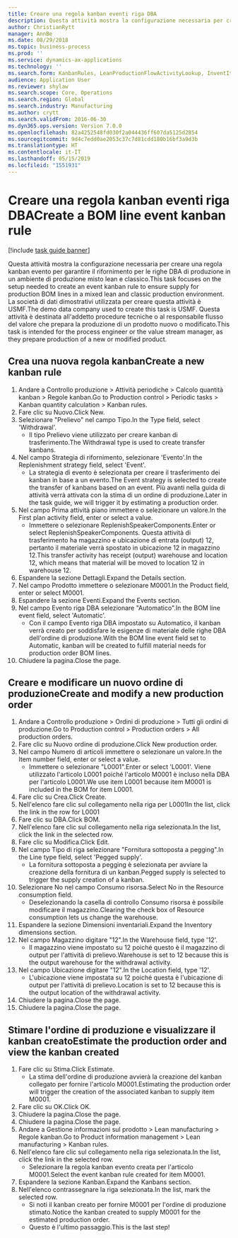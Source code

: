```yaml
---
title: Creare una regola kanban eventi riga DBA
description: Questa attività mostra la configurazione necessaria per creare una regola kanban evento per garantire il rifornimento per le righe DBA di produzione in un ambiente di produzione misto lean e classico.
author: ChristianRytt
manager: AnnBe
ms.date: 08/29/2018
ms.topic: business-process
ms.prod: ''
ms.service: dynamics-ax-applications
ms.technology: ''
ms.search.form: KanbanRules, LeanProductionFlowActivityLookup, InventItemIdLookupSimple, ProdTableListPage, ProdTableCreate, InventItemIdLookupPurchase, ProdTable, ProdBOM, ProdParmCostEstimation
audience: Application User
ms.reviewer: shylaw
ms.search.scope: Core, Operations
ms.search.region: Global
ms.search.industry: Manufacturing
ms.author: crytt
ms.search.validFrom: 2016-06-30
ms.dyn365.ops.version: Version 7.0.0
ms.openlocfilehash: 82a4252548fd030f2a044436ff607da5125d2854
ms.sourcegitcommit: 9d4c7edd0ae2053c37c7d81cdd180b16bf3a9d3b
ms.translationtype: HT
ms.contentlocale: it-IT
ms.lasthandoff: 05/15/2019
ms.locfileid: "1551931"
---
```

# <a name="create-a-bom-line-event-kanban-rule"></a><span data-ttu-id="57a6b-103">Creare una regola kanban eventi riga DBA</span><span class="sxs-lookup"><span data-stu-id="57a6b-103">Create a BOM line event kanban rule</span></span>

[!include [task guide banner](../../includes/task-guide-banner.md)]

<span data-ttu-id="57a6b-104">Questa attività mostra la configurazione necessaria per creare una regola kanban evento per garantire il rifornimento per le righe DBA di produzione in un ambiente di produzione misto lean e classico.</span><span class="sxs-lookup"><span data-stu-id="57a6b-104">This task focuses on the setup needed to create an event kanban rule to ensure supply for production BOM lines in a mixed lean and classic production environment.</span></span> <span data-ttu-id="57a6b-105">La società di dati dimostrativi utilizzata per creare questa attività è USMF.</span><span class="sxs-lookup"><span data-stu-id="57a6b-105">The demo data company used to create this task is USMF.</span></span> <span data-ttu-id="57a6b-106">Questa attività è destinata all'addetto procedure tecniche o al responsabile flusso del valore che prepara la produzione di un prodotto nuovo o modificato.</span><span class="sxs-lookup"><span data-stu-id="57a6b-106">This task is intended for the process engineer or the value stream manager, as they prepare production of a new or modified product.</span></span>


## <a name="create-a-new-kanban-rule"></a><span data-ttu-id="57a6b-107">Crea una nuova regola kanban</span><span class="sxs-lookup"><span data-stu-id="57a6b-107">Create a new kanban rule</span></span>
1. <span data-ttu-id="57a6b-108">Andare a Controllo produzione > Attività periodiche > Calcolo quantità kanban > Regole kanban.</span><span class="sxs-lookup"><span data-stu-id="57a6b-108">Go to Production control > Periodic tasks > Kanban quantity calculation > Kanban rules.</span></span>
2. <span data-ttu-id="57a6b-109">Fare clic su Nuovo.</span><span class="sxs-lookup"><span data-stu-id="57a6b-109">Click New.</span></span>
3. <span data-ttu-id="57a6b-110">Selezionare "Prelievo" nel campo Tipo.</span><span class="sxs-lookup"><span data-stu-id="57a6b-110">In the Type field, select 'Withdrawal'.</span></span>
    * <span data-ttu-id="57a6b-111">Il tipo Prelievo viene utilizzato per creare kanban di trasferimento.</span><span class="sxs-lookup"><span data-stu-id="57a6b-111">The Withdrawal type is used to create transfer kanbans.</span></span>  
4. <span data-ttu-id="57a6b-112">Nel campo Strategia di rifornimento, selezionare 'Evento'.</span><span class="sxs-lookup"><span data-stu-id="57a6b-112">In the Replenishment strategy field, select 'Event'.</span></span>
    * <span data-ttu-id="57a6b-113">La strategia di evento è selezionata per creare il trasferimento dei kanban in base a un evento.</span><span class="sxs-lookup"><span data-stu-id="57a6b-113">The Event strategy is selected to create the transfer of kanbans based on an event.</span></span> <span data-ttu-id="57a6b-114">Più avanti nella guida di attività verrà attivata con la stima di un ordine di produzione.</span><span class="sxs-lookup"><span data-stu-id="57a6b-114">Later in the task guide, we will trigger it by estimating a production order.</span></span>  
5. <span data-ttu-id="57a6b-115">Nel campo Prima attività piano immettere o selezionare un valore.</span><span class="sxs-lookup"><span data-stu-id="57a6b-115">In the First plan activity field, enter or select a value.</span></span>
    * <span data-ttu-id="57a6b-116">Immettere o selezionare ReplenishSpeakerComponents.</span><span class="sxs-lookup"><span data-stu-id="57a6b-116">Enter or select ReplenishSpeakerComponents.</span></span> <span data-ttu-id="57a6b-117">Questa attività di trasferimento ha magazzino e ubicazione di entrata (output) 12, pertanto il materiale verrà spostato in ubicazione 12 in magazzino 12.</span><span class="sxs-lookup"><span data-stu-id="57a6b-117">This transfer activity has receipt (output) warehouse and location 12, which means that material will be moved to location 12 in warehouse 12.</span></span>  
6. <span data-ttu-id="57a6b-118">Espandere la sezione Dettagli.</span><span class="sxs-lookup"><span data-stu-id="57a6b-118">Expand the Details section.</span></span>
7. <span data-ttu-id="57a6b-119">Nel campo Prodotto immettere o selezionare M0001.</span><span class="sxs-lookup"><span data-stu-id="57a6b-119">In the Product field, enter or select M0001.</span></span>
8. <span data-ttu-id="57a6b-120">Espandere la sezione Eventi.</span><span class="sxs-lookup"><span data-stu-id="57a6b-120">Expand the Events section.</span></span>
9. <span data-ttu-id="57a6b-121">Nel campo Evento riga DBA selezionare "Automatico".</span><span class="sxs-lookup"><span data-stu-id="57a6b-121">In the BOM line event field, select 'Automatic'.</span></span>
    * <span data-ttu-id="57a6b-122">Con il campo Evento riga DBA impostato su Automatico, il kanban verrà creato per soddisfare le esigenze di materiale delle righe DBA dell'ordine di produzione.</span><span class="sxs-lookup"><span data-stu-id="57a6b-122">With the BOM line event field set to Automatic, kanban will be created to fulfill material needs for production order BOM lines.</span></span>  
10. <span data-ttu-id="57a6b-123">Chiudere la pagina.</span><span class="sxs-lookup"><span data-stu-id="57a6b-123">Close the page.</span></span>

## <a name="create-and-modify-a-new-production-order"></a><span data-ttu-id="57a6b-124">Creare e modificare un nuovo ordine di produzione</span><span class="sxs-lookup"><span data-stu-id="57a6b-124">Create and modify a new production order</span></span>
1. <span data-ttu-id="57a6b-125">Andare a Controllo produzione > Ordini di produzione > Tutti gli ordini di produzione.</span><span class="sxs-lookup"><span data-stu-id="57a6b-125">Go to Production control > Production orders > All production orders.</span></span>
2. <span data-ttu-id="57a6b-126">Fare clic su Nuovo ordine di produzione.</span><span class="sxs-lookup"><span data-stu-id="57a6b-126">Click New production order.</span></span>
3. <span data-ttu-id="57a6b-127">Nel campo Numero di articoli immettere o selezionare un valore.</span><span class="sxs-lookup"><span data-stu-id="57a6b-127">In the Item number field, enter or select a value.</span></span>
    * <span data-ttu-id="57a6b-128">Immettere o selezionare "L0001".</span><span class="sxs-lookup"><span data-stu-id="57a6b-128">Enter or select 'L0001'.</span></span> <span data-ttu-id="57a6b-129">Viene utilizzato l'articolo L0001 poiché l'articolo M0001 è incluso nella DBA per l'articolo L0001.</span><span class="sxs-lookup"><span data-stu-id="57a6b-129">We use item L0001 because item M0001 is included in the BOM for item L0001.</span></span>  
4. <span data-ttu-id="57a6b-130">Fare clic su Crea.</span><span class="sxs-lookup"><span data-stu-id="57a6b-130">Click Create.</span></span>
5. <span data-ttu-id="57a6b-131">Nell'elenco fare clic sul collegamento nella riga per L0001</span><span class="sxs-lookup"><span data-stu-id="57a6b-131">In the list, click the link in the row for L0001</span></span>
6. <span data-ttu-id="57a6b-132">Fare clic su DBA.</span><span class="sxs-lookup"><span data-stu-id="57a6b-132">Click BOM.</span></span>
7. <span data-ttu-id="57a6b-133">Nell'elenco fare clic sul collegamento nella riga selezionata.</span><span class="sxs-lookup"><span data-stu-id="57a6b-133">In the list, click the link in the selected row.</span></span>
8. <span data-ttu-id="57a6b-134">Fare clic su Modifica.</span><span class="sxs-lookup"><span data-stu-id="57a6b-134">Click Edit.</span></span>
9. <span data-ttu-id="57a6b-135">Nel campo Tipo di riga selezionare "Fornitura sottoposta a pegging".</span><span class="sxs-lookup"><span data-stu-id="57a6b-135">In the Line type field, select 'Pegged supply'.</span></span>
    * <span data-ttu-id="57a6b-136">La fornitura sottoposta a pegging è selezionata per avviare la creazione della fornitura di un kanban.</span><span class="sxs-lookup"><span data-stu-id="57a6b-136">Pegged supply is selected to trigger the supply creation of a kanban.</span></span>  
10. <span data-ttu-id="57a6b-137">Selezionare No nel campo Consumo risorsa.</span><span class="sxs-lookup"><span data-stu-id="57a6b-137">Select No in the Resource consumption field.</span></span>
    * <span data-ttu-id="57a6b-138">Deselezionando la casella di controllo Consumo risorsa è possibile modificare il magazzino.</span><span class="sxs-lookup"><span data-stu-id="57a6b-138">Clearing the check box of Resource consumption lets us change the warehouse.</span></span>  
11. <span data-ttu-id="57a6b-139">Espandere la sezione Dimensioni inventariali.</span><span class="sxs-lookup"><span data-stu-id="57a6b-139">Expand the Inventory dimensions section.</span></span>
12. <span data-ttu-id="57a6b-140">Nel campo Magazzino digitare "12".</span><span class="sxs-lookup"><span data-stu-id="57a6b-140">In the Warehouse field, type '12'.</span></span>
    * <span data-ttu-id="57a6b-141">Il magazzino viene impostato su 12 poiché questo è il magazzino di output per l'attività di prelievo.</span><span class="sxs-lookup"><span data-stu-id="57a6b-141">Warehouse is set to 12 because this is the output warehouse for the withdrawal activity.</span></span>  
13. <span data-ttu-id="57a6b-142">Nel campo Ubicazione digitare "12".</span><span class="sxs-lookup"><span data-stu-id="57a6b-142">In the Location field, type '12'.</span></span>
    * <span data-ttu-id="57a6b-143">L'ubicazione viene impostata su 12 poiché questa è l'ubicazione di output per l'attività di prelievo.</span><span class="sxs-lookup"><span data-stu-id="57a6b-143">Location is set to 12 because this is the output location of the withdrawal activity.</span></span>  
14. <span data-ttu-id="57a6b-144">Chiudere la pagina.</span><span class="sxs-lookup"><span data-stu-id="57a6b-144">Close the page.</span></span>
15. <span data-ttu-id="57a6b-145">Chiudere la pagina.</span><span class="sxs-lookup"><span data-stu-id="57a6b-145">Close the page.</span></span>

## <a name="estimate-the-production-order-and-view-the-kanban-created"></a><span data-ttu-id="57a6b-146">Stimare l'ordine di produzione e visualizzare il kanban creato</span><span class="sxs-lookup"><span data-stu-id="57a6b-146">Estimate the production order and view the kanban created</span></span>
1. <span data-ttu-id="57a6b-147">Fare clic su Stima.</span><span class="sxs-lookup"><span data-stu-id="57a6b-147">Click Estimate.</span></span>
    * <span data-ttu-id="57a6b-148">La stima dell'ordine di produzione avvierà la creazione del kanban collegato per fornire l'articolo M0001.</span><span class="sxs-lookup"><span data-stu-id="57a6b-148">Estimating the production order will trigger the creation of the associated kanban to supply item M0001.</span></span>  
2. <span data-ttu-id="57a6b-149">Fare clic su OK.</span><span class="sxs-lookup"><span data-stu-id="57a6b-149">Click OK.</span></span>
3. <span data-ttu-id="57a6b-150">Chiudere la pagina.</span><span class="sxs-lookup"><span data-stu-id="57a6b-150">Close the page.</span></span>
4. <span data-ttu-id="57a6b-151">Chiudere la pagina.</span><span class="sxs-lookup"><span data-stu-id="57a6b-151">Close the page.</span></span>
5. <span data-ttu-id="57a6b-152">Andare a Gestione informazioni sul prodotto > Lean manufacturing > Regole kanban.</span><span class="sxs-lookup"><span data-stu-id="57a6b-152">Go to Product information management > Lean manufacturing > Kanban rules.</span></span>
6. <span data-ttu-id="57a6b-153">Nell'elenco fare clic sul collegamento nella riga selezionata.</span><span class="sxs-lookup"><span data-stu-id="57a6b-153">In the list, click the link in the selected row.</span></span>
    * <span data-ttu-id="57a6b-154">Selezionare la regola kanban evento creata per l'articolo M0001.</span><span class="sxs-lookup"><span data-stu-id="57a6b-154">Select the event kanban rule created for item M0001.</span></span>  
7. <span data-ttu-id="57a6b-155">Espandere la sezione Kanban.</span><span class="sxs-lookup"><span data-stu-id="57a6b-155">Expand the Kanbans section.</span></span>
8. <span data-ttu-id="57a6b-156">Nell'elenco contrassegnare la riga selezionata.</span><span class="sxs-lookup"><span data-stu-id="57a6b-156">In the list, mark the selected row.</span></span>
    * <span data-ttu-id="57a6b-157">Si noti il kanban creato per fornire M0001 per l'ordine di produzione stimato.</span><span class="sxs-lookup"><span data-stu-id="57a6b-157">Notice the kanban created to supply M0001 for the estimated production order.</span></span>  
    * <span data-ttu-id="57a6b-158">Questo è l'ultimo passaggio.</span><span class="sxs-lookup"><span data-stu-id="57a6b-158">This is the last step!</span></span>  

